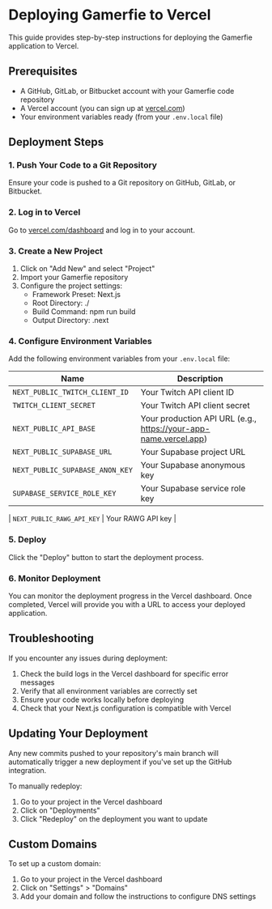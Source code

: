 # Deploying Gamerfie to Vercel

This guide provides step-by-step instructions for deploying the Gamerfie application to Vercel.

## Prerequisites

- A GitHub, GitLab, or Bitbucket account with your Gamerfie code repository
- A Vercel account (you can sign up at [vercel.com](https://vercel.com))
- Your environment variables ready (from your `.env.local` file)

## Deployment Steps

### 1. Push Your Code to a Git Repository

Ensure your code is pushed to a Git repository on GitHub, GitLab, or Bitbucket.

### 2. Log in to Vercel

Go to [vercel.com/dashboard](https://vercel.com/dashboard) and log in to your account.

### 3. Create a New Project

1. Click on "Add New" and select "Project"
2. Import your Gamerfie repository
3. Configure the project settings:
   - Framework Preset: Next.js
   - Root Directory: ./
   - Build Command: npm run build
   - Output Directory: .next

### 4. Configure Environment Variables

Add the following environment variables from your `.env.local` file:

| Name                            | Description                                                      |
| ------------------------------- | ---------------------------------------------------------------- |
| `NEXT_PUBLIC_TWITCH_CLIENT_ID`  | Your Twitch API client ID                                        |
| `TWITCH_CLIENT_SECRET`          | Your Twitch API client secret                                    |
| `NEXT_PUBLIC_API_BASE`          | Your production API URL (e.g., https://your-app-name.vercel.app) |
| `NEXT_PUBLIC_SUPABASE_URL`      | Your Supabase project URL                                        |
| `NEXT_PUBLIC_SUPABASE_ANON_KEY` | Your Supabase anonymous key                                      |
| `SUPABASE_SERVICE_ROLE_KEY`     | Your Supabase service role key                                   |

| `NEXT_PUBLIC_RAWG_API_KEY` | Your RAWG API key |

### 5. Deploy

Click the "Deploy" button to start the deployment process.

### 6. Monitor Deployment

You can monitor the deployment progress in the Vercel dashboard. Once completed, Vercel will provide you with a URL to access your deployed application.

## Troubleshooting

If you encounter any issues during deployment:

1. Check the build logs in the Vercel dashboard for specific error messages
2. Verify that all environment variables are correctly set
3. Ensure your code works locally before deploying
4. Check that your Next.js configuration is compatible with Vercel

## Updating Your Deployment

Any new commits pushed to your repository's main branch will automatically trigger a new deployment if you've set up the GitHub integration.

To manually redeploy:

1. Go to your project in the Vercel dashboard
2. Click on "Deployments"
3. Click "Redeploy" on the deployment you want to update

## Custom Domains

To set up a custom domain:

1. Go to your project in the Vercel dashboard
2. Click on "Settings" > "Domains"
3. Add your domain and follow the instructions to configure DNS settings
